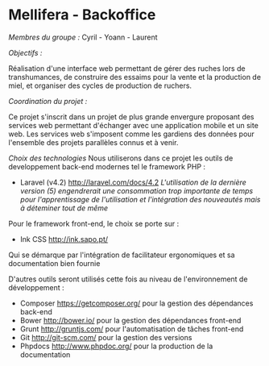 # Mellifera - Backoffice

_Membres du groupe :_
Cyril - Yoann - Laurent

_Objectifs :_

Réalisation d'une interface web permettant de gérer des ruches lors de transhumances, de construire des essaims pour la vente et la production de miel, et organiser des cycles de production de ruchers.

_Coordination du projet :_

Ce projet s'inscrit dans un projet de plus grande envergure proposant des services web permettant d'échanger avec une application mobile et un site web.
Les services web s'imposent comme les gardiens des données pour l'ensemble des projets parallèles connus et à venir.

_Choix des technologies_
Nous utiliserons dans ce projet les outils de developpement back-end modernes tel le framework PHP :

*  Laravel (v4.2) http://laravel.com/docs/4.2
_L'utilisation de la dernière version (5) engendrerait une consommation trop importante de temps pour l'apprentissage de l'utilisation et l'intégration des nouveautés mais à déteminer tout de même_

Pour le framework front-end, le choix se porte sur :

*  Ink CSS http://ink.sapo.pt/

Qui se démarque par l'intégration de facilitateur ergonomiques et sa documentation bien fournie

D'autres outils seront utilisés cette fois au niveau de l'environnement de développement :

*  Composer https://getcomposer.org/ pour la gestion des dépendances back-end
*  Bower http://bower.io/ pour la gestion des dépendances front-end
*  Grunt http://gruntjs.com/ pour l'automatisation de tâches front-end
*  Git http://git-scm.com/ pour la gestion des versions
*  Phpdocs http://www.phpdoc.org/ pour la production de la documentation




